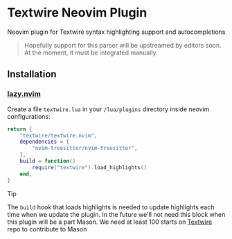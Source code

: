 # Textwire Neovim Plugin
Neovim plugin for Textwire syntax highlighting support and autocompletions

> Hopefully support for this parser will be upstreamed by editors soon. At the moment, it must be integrated manually.

## Installation
### [lazy.nvim](https://github.com/folke/lazy.nvim)
Create a file `textwire.lua` in your `/lua/plugins` directory inside neovim configurations:

```lua
return {
    "textwire/textwire.nvim",
    dependencies = {
        "nvim-treesitter/nvim-treesitter",
    },
    build = function()
        require("textwire").load_highlights()
    end,
}
```

> [!TIP]
> The `build` hook that loads highlights is needed to update highlights each time when we update the plugin. In the future we'll not need this block when this plugin will be a part Mason. We need at least 100 starts on [Textwire](https://github.com/textwire/textwire) repo to contribute to Mason

